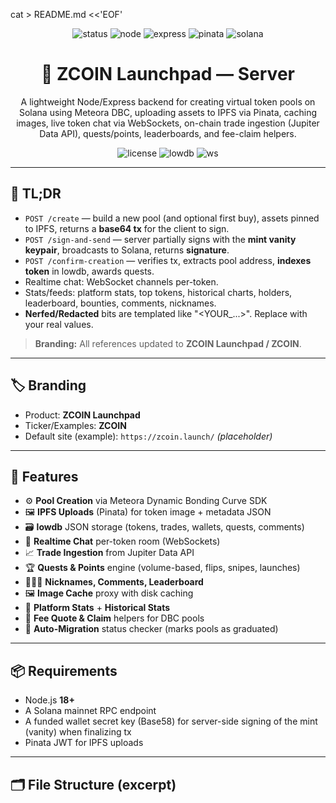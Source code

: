 cat > README.md <<'EOF'
<!--
  ZCOIN Launchpad — README.md
  Nerfed / Redacted: external RPC, program IDs, secrets, and file paths are templated.
-->

<p align="center">
  <img src="https://img.shields.io/badge/ZCOIN%20Launchpad-online-brightgreen?logo=solana" alt="status">
  <img src="https://img.shields.io/badge/Node.js-18%2B-026e00?logo=node.js&logoColor=white" alt="node">
  <img src="https://img.shields.io/badge/Express-4.x-black?logo=express" alt="express">
  <img src="https://img.shields.io/badge/Pinata-IPFS-blue?logo=pinboard" alt="pinata">
  <img src="https://img.shields.io/badge/Solana-Web3-purple?logo=solana" alt="solana">
</p>

<h1 align="center">🚀 ZCOIN Launchpad — Server</h1>

<p align="center">
  A lightweight Node/Express backend for creating virtual token pools on Solana using
  Meteora DBC, uploading assets to IPFS via Pinata, caching images, live token chat via WebSockets,
  on-chain trade ingestion (Jupiter Data API), quests/points, leaderboards, and fee-claim helpers.
</p>

<p align="center">
  <img src="https://img.shields.io/badge/License-MIT-informational" alt="license">
  <img src="https://img.shields.io/badge/Database-lowdb-lightgrey" alt="lowdb">
  <img src="https://img.shields.io/badge/WebSockets-ws-ff69b4" alt="ws">
</p>

---

## 🔰 TL;DR

- `POST /create` — build a new pool (and optional first buy), assets pinned to IPFS, returns a **base64 tx** for the client to sign.
- `POST /sign-and-send` — server partially signs with the **mint vanity keypair**, broadcasts to Solana, returns **signature**.
- `POST /confirm-creation` — verifies tx, extracts pool address, **indexes token** in lowdb, awards quests.
- Realtime chat: WebSocket channels per-token.
- Stats/feeds: platform stats, top tokens, historical charts, holders, leaderboard, bounties, comments, nicknames.
- **Nerfed/Redacted** bits are templated like "<YOUR_...>". Replace with your real values.

> **Branding:** All references updated to **ZCOIN Launchpad / ZCOIN**.

---

## 🏷️ Branding

- Product: **ZCOIN Launchpad**
- Ticker/Examples: **ZCOIN**
- Default site (example): `https://zcoin.launch/` *(placeholder)*

---

## 🧱 Features

- ⚙️ **Pool Creation** via Meteora Dynamic Bonding Curve SDK
- 🖼️ **IPFS Uploads** (Pinata) for token image + metadata JSON
- 🗃️ **lowdb** JSON storage (tokens, trades, wallets, quests, comments)
- 💬 **Realtime Chat** per-token room (WebSockets)
- 📈 **Trade Ingestion** from Jupiter Data API
- 🏆 **Quests & Points** engine (volume-based, flips, snipes, launches)
- 🧑‍🤝‍🧑 **Nicknames, Comments, Leaderboard**
- 🖼️ **Image Cache** proxy with disk caching
- 🧮 **Platform Stats** + **Historical Stats**
- 💸 **Fee Quote & Claim** helpers for DBC pools
- 🔁 **Auto-Migration** status checker (marks pools as graduated)

---

## 📦 Requirements

- Node.js **18+**
- A Solana mainnet RPC endpoint
- A funded wallet secret key (Base58) for server-side signing of the mint (vanity) when finalizing tx
- Pinata JWT for IPFS uploads

---

## 🗂️ File Structure (excerpt)


